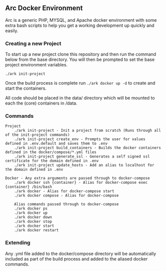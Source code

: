 ## Arc Docker Environment
Arc is a generic PHP, MYSQL, and Apache docker environment with some extra bash scripts to help you get a working 
development up quickly and easily.

### Creating a new Project
To start up a new project clone this repository and then run the command below from the base directory. You will then be prompted to set the base project environment variables.
```
./ark init-project
```

Once the build process is complete run `./ark docker up -d` to create and start the containers.

All code should be placed in the data/ directory which will be mounted to each the (core) containers in /data.

### Commands
```
Project
    ./ark init-project - Init a project from scratch (Runs through all of the init-project commands)
    ./ark init-project create_env - Prompts the user for values defined in .env.default and saves them to .env
    ./ark init-project build_containers - Builds the docker containers defined in the docker/compose/*.yml files
    ./ark init-project generate_ssl - Generates a self signed ssl certificate for the domain defined in .env
    ./ark init-project update_hosts - Add an alias to localhost for the domain defined in .env
    
Docker - Any extra arguments are passed through to docker-compose
    ./ark docker ssh {container} - Alias for docker-compose exec {container} /bin/bash
    ./ark docker - Alias for docker-compose start
    ./ark docker compose - Alias for docker-compose
    
    Alias commands passed through to docker-compose
    ./ark docker ps
    ./ark docker up
    ./ark docker down 
    ./ark docker stop 
    ./ark docker start 
    ./ark docker restart 
```

### Extending
Any .yml file added to the docker/compose directory will be automatically included as part of the build process and added to the
aliased docker commands. 
